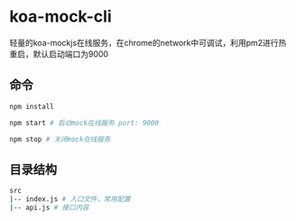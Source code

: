 # koa-mock-cli
轻量的koa-mockjs在线服务，在chrome的network中可调试，利用pm2进行热重启，默认启动端口为9000
## 命令
```bash
npm install

npm start # 启动mock在线服务 port: 9000

npm stop # 关闭mock在线服务
```
## 目录结构
```bash
src
|-- index.js # 入口文件，常用配置
|-- api.js # 接口内容
```

